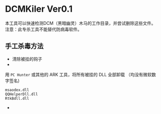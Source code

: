 # DCMKiler Ver0.1
本工具可以快速检测DCM（黑暗幽灵）木马的工作目录，并尝试删除这些文件。
注意：此专杀工具不能替代防病毒软件。
## 手工杀毒方法

* 清除被挂的钩子
* 
用 `PC Hunter` 或其他的 ARK 工具，将所有被挂的 DLL 全部卸载 （均没有微软数字签名)
```
msaodex.dll
QQHelperDll.dll
RtkBdll.dll
```





* 
